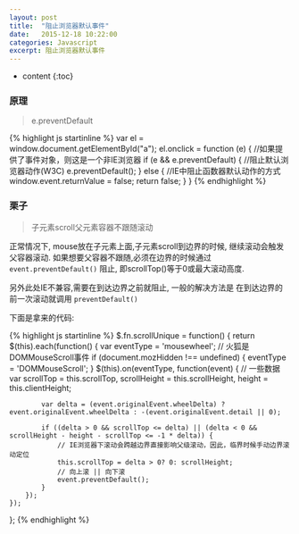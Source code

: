```yaml
---
layout: post
title:  "阻止浏览器默认事件"
date:   2015-12-18 10:22:00
categories: Javascript
excerpt: 阻止浏览器默认事件
---
```


* content
{:toc}


### 原理

> e.preventDefault

{% highlight js startinline %}
var el = window.document.getElementById("a");
    el.onclick = function (e) {
        //如果提供了事件对象，则这是一个非IE浏览器
        if (e && e.preventDefault) {
            //阻止默认浏览器动作(W3C)
            e.preventDefault();
        }
        else {
            //IE中阻止函数器默认动作的方式
            window.event.returnValue = false;
            return false;
        }
}
{% endhighlight %}

### 栗子

> 子元素scroll父元素容器不跟随滚动

正常情况下, mouse放在子元素上面,子元素scroll到边界的时候, 继续滚动会触发父容器滚动.
如果想要父容器不跟随,必须在边界的时候通过 `event.preventDefault()` 阻止, 即scrollTop()等于0或最大滚动高度.

另外此处IE不兼容,需要在到达边界之前就阻止, 一般的解决方法是  在到达边界的前一次滚动就调用 `preventDefault()`


下面是拿来的代码:

{% highlight js startinline %}
$.fn.scrollUnique = function() {
    return $(this).each(function() {
        var eventType = 'mousewheel';
        // 火狐是DOMMouseScroll事件
        if (document.mozHidden !== undefined) {
            eventType = 'DOMMouseScroll';
        }
        $(this).on(eventType, function(event) {
            // 一些数据
            var scrollTop = this.scrollTop,
                scrollHeight = this.scrollHeight,
                height = this.clientHeight;

            var delta = (event.originalEvent.wheelDelta) ? event.originalEvent.wheelDelta : -(event.originalEvent.detail || 0);

            if ((delta > 0 && scrollTop <= delta) || (delta < 0 && scrollHeight - height - scrollTop <= -1 * delta)) {
                // IE浏览器下滚动会跨越边界直接影响父级滚动，因此，临界时候手动边界滚动定位
                this.scrollTop = delta > 0? 0: scrollHeight;
                // 向上滚 || 向下滚
                event.preventDefault();
            }
        });
    });
};
{% endhighlight %}
